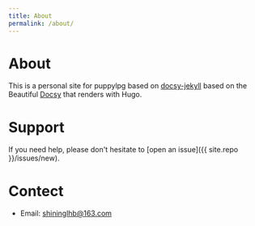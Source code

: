 ```yaml
---
title: About
permalink: /about/
---
```


# About

This is a personal site for puppylpg based on [docsy-jekyll](https://vsoch.github.com/docsy-jekyll/) based
on the Beautiful [Docsy](https://github.com/google/docsy) that renders with Hugo.

# Support

If you need help, please don't hesitate to [open an issue]({{ site.repo }}/issues/new).

# Contect 
- Email: shininglhb@163.com
